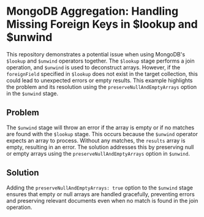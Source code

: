 # MongoDB Aggregation: Handling Missing Foreign Keys in $lookup and $unwind

This repository demonstrates a potential issue when using MongoDB's `$lookup` and `$unwind` operators together.  The `$lookup` stage performs a join operation, and `$unwind` is used to deconstruct arrays.  However, if the `foreignField` specified in `$lookup` does not exist in the target collection, this could lead to unexpected errors or empty results. This example highlights the problem and its resolution using the `preserveNullAndEmptyArrays` option in the `$unwind` stage. 

## Problem
The `$unwind` stage will throw an error if the array is empty or if no matches are found with the `$lookup` stage. This occurs because the `$unwind` operator expects an array to process.  Without any matches, the `results` array is empty, resulting in an error.  The solution addresses this by preserving null or empty arrays using the `preserveNullAndEmptyArrays` option in `$unwind`.

## Solution
Adding the `preserveNullAndEmptyArrays: true` option to the `$unwind` stage ensures that empty or null arrays are handled gracefully, preventing errors and preserving relevant documents even when no match is found in the join operation.